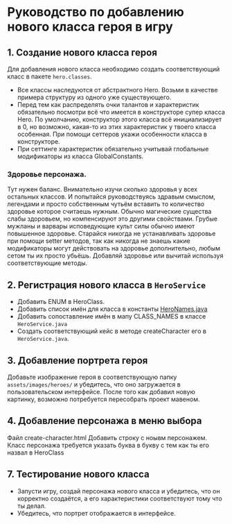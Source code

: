 # Руководство по добавлению нового класса героя в игру

## 1. Создание нового класса героя
Для добавления нового класса необходимо создать соответствующий класс в пакете `hero.classes`.
- Все классы наследуются от абстрактного Hero.
Возьми в качестве примера структуру из одного уже существующего. 
- Перед тем как распределять очки талантов и характеристик обязательно посмотри всё что имеется в 
конструкторе супер класса Hero. По умолчанию, конструктор этого класса всё инициализирует в 0,
но возможно, какая-то из этих характеристик у твоего класса особенная. При помощи сеттеров укажи 
особенности класса в конструкторе.
- При сеттинге характеристик обязательно учитывай глобальные модификаторы из класса GlobalConstants. 

### Здоровье персонажа.
Тут нужен баланс. Внимательно изучи сколько здоровья у всех остальных классов. И попытайся руководствуясь 
здравым смыслом, легендами и просто собственным чутьём вставить то количество здоровье которое считаешь нужным.
Обычно магические существа слабы здоровьем, но компенсируют это другими свойствами.
Грубые мужланы и варвары исповедующие культ силы обычно имеют повышенное здоровье.
Старайся никогда не устанавливать здоровье при помощи setter методов, так как никогда не знаешь какие модификаторы 
могут действовать на здоровье дополнительно, любым сетом ты их просто убьёшь. 
Добавляй здоровье или вычитай используя соответствующие методы. 

## 2. Регистрация нового класса в `HeroService`
- Добавить ENUM  в HeroClass.
- Добавить список имён для класса в константы [HeroNames.java](src%2Fmain%2Fjava%2Fhero%2Fconstants%2Fnames%2FHeroNames.java)
- Добавить сопоставление имён в мапу CLASS_NAMES в классе `HeroService.java`
- Создать соответствующий кейс в методе createCharacter его в `HeroService.java`.

## 3. Добавление портрета героя
Добавьте изображение героя в соответствующую папку `assets/images/heroes/` и убедитесь, что оно загружается в пользовательском интерфейсе.
После того как добавил новую картинку, возможно потребуется пересобрать проект мавеном.

## 4. Добавление персонажа в меню выбора
Файл create-character.html
Добавить строку с ноывм персонажем. Класс персонажа требуется указать буква в букву с тем как ты его назвал в HeroClass 


## 7. Тестирование нового класса
- Запусти игру, создай персонажа нового класса и убедитесь, что он корректно создаётся, а его характеристики соответствуют тому что ты делал.
- Убедитесь, что портрет отображается в интерфейсе.